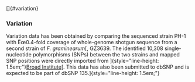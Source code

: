 []{#variation}

### Variation

Variation data has been obtained by comparing the sequenced strain PH-1
with Ëœ0.4-fold coverage of whole-genome shotgun sequence from a second
strain of *F. graminearum*[, GZ3639. The identified 10,308
single-nucleotide polymorphisms (SNPs) between the two strains and
mapped SNP positions were directly imported from
]{style="line-height: 1.5em;"}[Broad
Institute](http://www.broadinstitute.org)[. This data has also been
submitted to dbSNP and is expected to be part of dbSNP
135.]{style="line-height: 1.5em;"}
